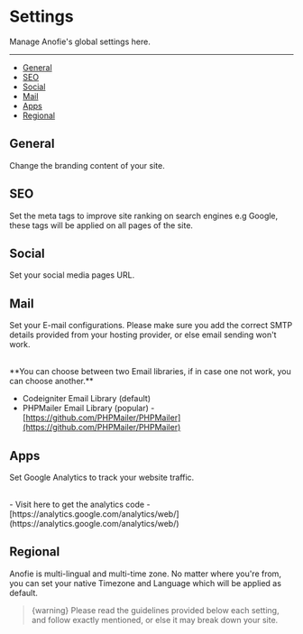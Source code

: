 # Settings

Manage Anofie's global settings here.


---

- [General](#General)
- [SEO](#SEO)
- [Social](#Social)
- [Mail](#Mail)
- [Apps](#Apps)
- [Regional](#Regional)

<a name="General"></a>
## General

Change the branding content of your site.


<a name="SEO"></a>
## SEO

Set the meta tags to improve site ranking on search engines e.g Google, these tags will be applied on all pages of the site.


<a name="Social"></a>
## Social

Set your social media pages URL.


<a name="Mail"></a>
## Mail

Set your E-mail configurations. Please make sure you add the correct SMTP details provided from your hosting provider, or else email sending won't work.

<br>
**You can choose between two Email libraries, if in case one not work, you can choose another.**

- Codeigniter Email Library (default)
- PHPMailer Email Library (popular) - [https://github.com/PHPMailer/PHPMailer](https://github.com/PHPMailer/PHPMailer)


<a name="Apps"></a>
## Apps

Set Google Analytics to track your website traffic.

<br>
- Visit here to get the analytics code - [https://analytics.google.com/analytics/web/](https://analytics.google.com/analytics/web/)


<a name="Regional"></a>
## Regional

Anofie is multi-lingual and multi-time zone. No matter where you're from, you can set your native Timezone and Language which will be applied as default.


> {warning} Please read the guidelines provided below each setting, and follow exactly mentioned, or else it may break down your site.
